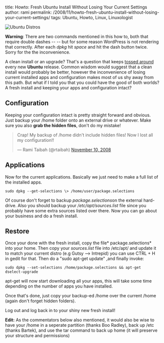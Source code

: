 title: Howto: Fresh Ubuntu Install Without Losing Your Current Settings
author: rami
permalink: /2008/11/howto-fresh-ubuntu-install-without-losing-your-current-settings/
tags: Ubuntu, Howto, Linux, Linuxologist

![Ubuntu Distros]({filename}/images/ubuntu-distros.jpg)

**Warning**: There are  two commands mentioned in this how to, both that require double dashes -- -- but for some reason WordPress is not rendering that correctly. After each _dpkg_ hit _space_ and hit the dash button twice. Sorry for the the inconvenience.

A clean install or an upgrade? That's a question that keeps [tossed around](http://www.linux.com/feature/134517 "tossed around") every new **Ubuntu** release. Common wisdom would suggest that a clean install would probably be better, however the inconvenience of losing current installed apps and configuration makes most of us shy away from this path. But what if I told you that you could have the good of both worlds? A fresh install and keeping your apps and configuration intact?

## Configuration

Keeping your configuration intact is pretty straight forward and obvious. Just backup your /home folder onto an external drive or whatever. Make sure you also **grab the hidden files**, don't do my mistake!

<blockquote class="twitter-tweet" lang="en"><p lang="en" dir="ltr">Crap! My backup of /home didn&#39;t include hidden files! Now I lost all my configuration!!</p>&mdash; Rami Taibah (@rtaibah) <a href="https://twitter.com/rtaibah/status/999382370">November 10, 2008</a></blockquote>
<script async src="//platform.twitter.com/widgets.js" charset="utf-8"></script>

## Applications

Now for the current applications. Basically we just need to make a full list of the installed apps.

    sudo dpkg --get-selections \> /home/user/package.selections

Of course don't forget to backup *package.selections*on the external hard-drive. Also you should backup your */etc/apt/sources.list* file since you probably have some extra sources listed over there. Now you can go about your business and do a fresh install.

## Restore

Once your done with the fresh install, copy the file* package.selections* into your home. Then copy your *sources.list* file into /etc/apt/ and update it to match your current distro (e.g Gutsy --> Intrepid) you can use CTRL + H in gedit for that. Then do a "sudo apt-get update" ,and finally invoke:

    sudo dpkg --set-selections /home/package.selections && apt-get dselect-upgrade

apt-get will now start downloading all your apps, this will take some time depending on the number of apps you have installed.

Once that's done, just copy your backup-ed /home over the current /home (again don't forget hidden folders).

Log out and log back in to your shiny new fresh install!

**Edit:** As the commentators below also mentioned, it would also be wise to have your /home in a seperate partition (thanks Boo Radley), back  up /etc (thanks Bartek), and use the tar command to back up home (it will preserve your structure and permissions)

